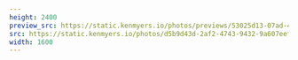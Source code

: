 ```yaml
---
height: 2400
preview_src: https://static.kenmyers.io/photos/previews/53025d13-07ad-490e-93e5-1b5b573ee88f.webp
src: https://static.kenmyers.io/photos/d5b9d43d-2af2-4743-9432-9a607eef1a56.jpg
width: 1600
---
```

